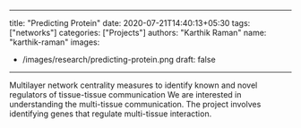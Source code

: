 

---
title: "Predicting Protein"
date: 2020-07-21T14:40:13+05:30
tags: ["networks"]
categories: ["Projects"]
authors: "Karthik Raman"
name: "karthik-raman"
images:
  - /images/research/predicting-protein.png
draft: false
---




Multilayer network centrality measures to identify known and novel regulators of tissue-tissue communication
We are interested in understanding the multi-tissue communication. The project involves identifying genes that regulate multi-tissue interaction.
